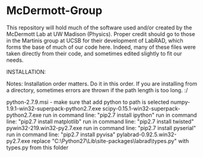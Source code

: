 # McDermott-Group
This repository will hold much of the software used and/or created by the McDermott Lab at UW Madison (Physics).  Proper credit should go to those in the Martinis group at UCSB for their development of LabRAD, which forms the base of much of our code here.  Indeed, many of these files were taken directly from their code, and sometimes edited slightly to fit our needs.

INSTALLATION:

Notes: 
Installation order matters.  Do it in this order.
If you are installing from a directory, sometimes errors are thrown if the path length is too long. :/

python-2.7.9.msi - make sure that add python to path is selected
numpy-1.9.1-win32-superpack-python2.7.exe
scipy-0.15.1-win32-superpack-python2.7.exe
run in command line: "pip2.7 install ipython"
run in command line: "pip2.7 install matplotlib"
run in command line: "pip2.7 install twisted"
pywin32-219.win32-py2.7.exe
run in command line: "pip2.7 install pyserial"
run in command line: "pip2.7 install pyvisa"
pylabrad-0.92.5.win32-py2.7.exe
replace "C:\Python27\Lib\site-packages\labrad\types.py" with types.py from this folder
